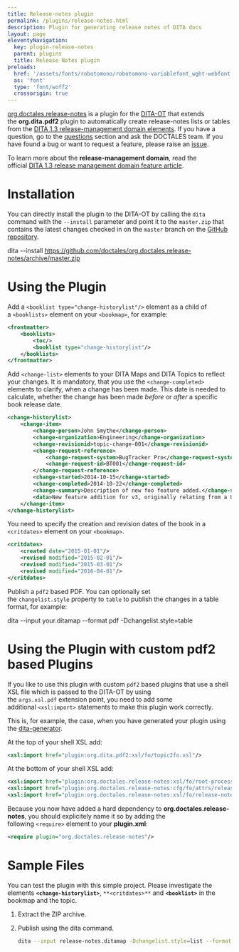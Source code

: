```yaml
---
title: Release-notes plugin
permalink: /plugins/release-notes.html
description: Plugin for generating release notes of DITA docs
layout: page
eleventyNavigation:
  key: plugin-release-notes
  parent: plugins
  title: Release Notes plugin
preloads:
  href: '/assets/fonts/robotomono/robotomono-variablefont_wght-webfont.woff2'
  as: 'font'
  type: 'font/woff2'
  crossorigin: true
---
```


[org.doctales.release-notes](https://github.com/doctales/org.doctales.release-notes) is a plugin for the [DITA-OT](http://dita-ot.github.io/) that extends the **org.dita.pdf2** plugin to automatically create release-notes lists or tables from the [DITA 1.3 release-management domain elements](http://docs.oasis-open.org/dita/dita/v1.3/os/part3-all-inclusive/archSpec/technicalContent/releaseManagement-domain.html#dita_release_management_domain_topic). If you have a question, go to the [questions](https://doctales.atlassian.net/wiki/display/J2D/questions/onboarding) section and ask the DOCTALES team. If you have found a bug or want to request a feature, please raise an [issue](https://github.com/doctales/org.doctales.javaProperties2Dita/issues).

To learn more about the **release-management domain**, read the official [DITA 1.3 release management domain feature article](https://www.oasis-open.org/committees/download.php/56339/Release_Management_WP.pdf).

  

Installation
============

You can directly install the plugin to the DITA-OT by calling the `dita` command with the `--install` parameter and point it to the `master.zip` that contains the latest changes checked in on the `master` branch on the [GitHub repository](https://github.com/doctales/org.doctales.release-notes).

dita --install https://github.com/doctales/org.doctales.release-notes/archive/master.zip

  
Using the Plugin
================

Add a `<booklist type="change-historylist"/>` element as a child of a `<booklists>` element on your `<bookmap>`, for example:

```xml
<frontmatter>
    <booklists>
        <toc/>
        <booklist type="change-historylist"/>
    </booklists>
</frontmatter>
```

Add `<change-list>` elements to your DITA Maps and DITA Topics to reflect your changes. It is mandatory, that you use the `<change-completed>` elements to clarify, when a change has been made. This date is needed to calculate, whether the change has been made _before_ or _after_ a specific book release date.

```xml
<change-historylist>
    <change-item>
        <change-person>John Smythe</change-person>
        <change-organization>Engineering</change-organization>
        <change-revisionid>topic-change-001</change-revisionid>
        <change-request-reference>
            <change-request-system>BugTracker Pro</change-request-system>
            <change-request-id>BT001</change-request-id>
        </change-request-reference>
        <change-started>2014-10-15</change-started>
        <change-completed>2014-10-22</change-completed>
        <change-summary>Description of new foo feature added.</change-summary>
        <data>New feature addition for v3, originally relating from a UI change request that came in from a customer</data>
    </change-item>
</change-historylist>
```

You need to specify the creation and revision dates of the book in a `<critdates>` element on your `<bookmap>`.

```xml
<critdates>
    <created date="2015-01-01"/>
    <revised modified="2015-02-01"/>
    <revised modified="2015-03-01"/>
    <revised modified="2016-04-01"/>
</critdates>
```

Publish a `pdf2` based PDF. You can optionally set the `changelist.style` property to `table` to publish the changes in a table format, for example:

dita --input your.ditamap --format pdf -Dchangelist.style=table

Using the Plugin with custom pdf2 based Plugins
===============================================

If you like to use this plugin with custom `pdf2` based plugins that use a shell XSL file which is passed to the DITA-OT by using the `args.xsl.pdf` extension point, you need to add some additional `<xsl:import>` statements to make this plugin work correctly.

This is, for example, the case, when you have generated your plugin using the [dita-generator](http://dita-generator-hrd.appspot.com/).

At the top of your shell XSL add:

  

```xml
<xsl:import href="plugin:org.dita.pdf2:xsl/fo/topic2fo.xsl"/>
```

At the bottom of your shell XSL add:

  

```xml
<xsl:import href="plugin:org.doctales.release-notes:xsl/fo/root-processing.xsl"/>
<xsl:import href="plugin:org.doctales.release-notes:cfg/fo/attrs/release-notes.xsl"/>
<xsl:import href="plugin:org.doctales.release-notes:xsl/fo/release-notes.xsl"/>
```

  
Because you now have added a hard dependency to **org.doctales.release-notes**, you should explicitely name it so by adding the following `<require>` element to your **plugin.xml**:

  

```xml
<require plugin="org.doctales.release-notes"/>
```

Sample Files
============

You can test the plugin with this simple project. Please investigate the elements **`<change-historylist>`**, `**<critdates>**` and **`<booklist>`** in the bookmap and the topic.

1.  Extract the ZIP archive.
2.  Publish using the dita command.
    
    ```bash
    dita --input release-notes.ditamap -Dchangelist.style=list --format pdf2
    ```